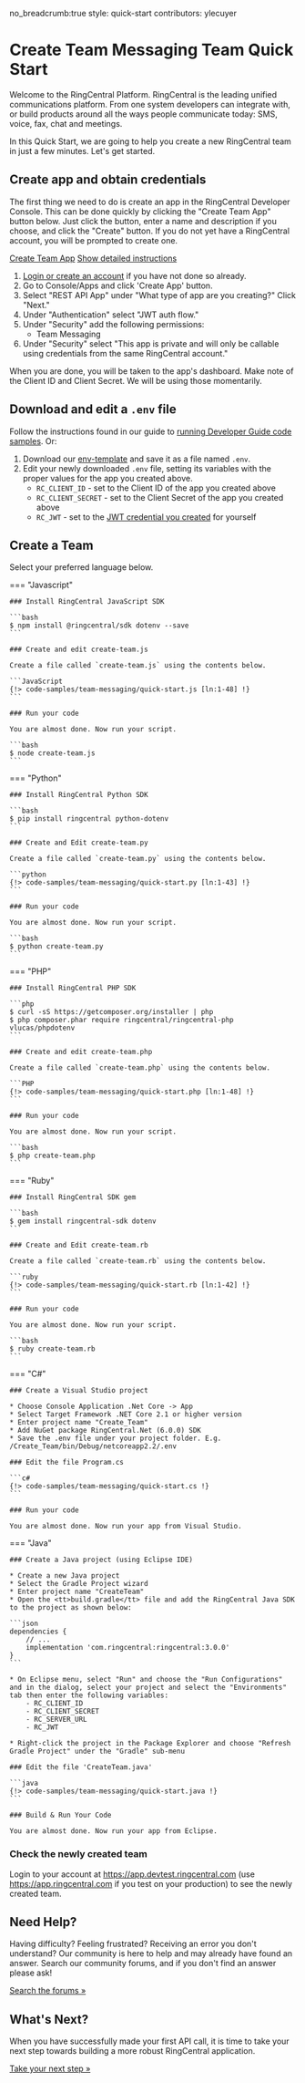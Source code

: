 no_breadcrumb:true
style: quick-start
contributors: ylecuyer

# Create Team Messaging Team Quick Start

Welcome to the RingCentral Platform. RingCentral is the leading unified communications platform. From one system developers can integrate with, or build products around all the ways people communicate today: SMS, voice, fax, chat and meetings.

In this Quick Start, we are going to help you create a new RingCentral team in just a few minutes. Let's get started.

## Create app and obtain credentials

The first thing we need to do is create an app in the RingCentral Developer Console. This can be done quickly by clicking the "Create Team App" button below. Just click the button, enter a name and description if you choose, and click the "Create" button. If you do not yet have a RingCentral account, you will be prompted to create one.

<a target="_new" href="https://developer.ringcentral.com/new-app?name=Team+Messaging+Quick+Start+App&desc=A+simple+app+to+demo+creating+a+Team+messaging+team&grantType=PersonalJWT&public=false&type=ServerOther&carriers=7710,7310,3420&permissions=Team+Messaging&redirectUri=&utm_source=devguide&utm_medium=button&utm_campaign=quickstart" class="btn btn-primary">Create Team App</a>
<a class="btn-link btn-collapse" data-bs-toggle="collapse" href="#create-app-instructions" role="button" aria-expanded="false" aria-controls="create-app-instructions">Show detailed instructions</a>

<div class="collapse" id="create-app-instructions">
<ol>
<li><a href="https://developer.ringcentral.com/login.html#/">Login or create an account</a> if you have not done so already.</li>
<li>Go to Console/Apps and click 'Create App' button.</li>
<li>Select "REST API App" under "What type of app are you creating?" Click "Next."</li>
<li>Under "Authentication" select "JWT auth flow."
<li>Under "Security" add the following permissions:
  <ul>
    <li>Team Messaging</li>
  </ul>
</li>
<li>Under "Security" select "This app is private and will only be callable using credentials from the same RingCentral account."</li>
</ol>
</div>

When you are done, you will be taken to the app's dashboard. Make note of the Client ID and Client Secret. We will be using those momentarily.

## Download and edit a `.env` file

Follow the instructions found in our guide to [running Developer Guide code samples](../basics/code-samples.md). Or:

1. Download our [env-template](https://raw.githubusercontent.com/ringcentral/ringcentral-api-docs/main/code-samples/env-template) and save it as a file named `.env`.
2. Edit your newly downloaded `.env` file, setting its variables with the proper values for the app you created above.
     * `RC_CLIENT_ID` - set to the Client ID of the app you created above
     * `RC_CLIENT_SECRET` - set to the Client Secret of the app you created above
     * `RC_JWT` - set to the [JWT credential you created](../getting-started/create-credential.md) for yourself

## Create a Team

Select your preferred language below.

=== "Javascript"

    ### Install RingCentral JavaScript SDK

    ```bash
    $ npm install @ringcentral/sdk dotenv --save
    ```

    ### Create and edit create-team.js

    Create a file called `create-team.js` using the contents below.

    ```JavaScript
    {!> code-samples/team-messaging/quick-start.js [ln:1-48] !}
    ```

    ### Run your code

    You are almost done. Now run your script.

    ```bash
    $ node create-team.js
    ```

=== "Python"

    ### Install RingCentral Python SDK

    ```bash
    $ pip install ringcentral python-dotenv
    ```

    ### Create and Edit create-team.py

    Create a file called `create-team.py` using the contents below.

    ```python
    {!> code-samples/team-messaging/quick-start.py [ln:1-43] !}
    ```

    ### Run your code

    You are almost done. Now run your script.

    ```bash
    $ python create-team.py
    ```

=== "PHP"

    ### Install RingCentral PHP SDK

    ```php
    $ curl -sS https://getcomposer.org/installer | php
    $ php composer.phar require ringcentral/ringcentral-php vlucas/phpdotenv
    ```

    ### Create and edit create-team.php

    Create a file called `create-team.php` using the contents below.

    ```PHP
    {!> code-samples/team-messaging/quick-start.php [ln:1-48] !}
    ```

    ### Run your code

    You are almost done. Now run your script.

    ```bash
    $ php create-team.php
    ```

=== "Ruby"

    ### Install RingCentral SDK gem

    ```bash
    $ gem install ringcentral-sdk dotenv
    ```

    ### Create and Edit create-team.rb

    Create a file called `create-team.rb` using the contents below.

    ```ruby
    {!> code-samples/team-messaging/quick-start.rb [ln:1-42] !}
    ```

    ### Run your code

    You are almost done. Now run your script.

    ```bash
    $ ruby create-team.rb
    ```

=== "C#"

    ### Create a Visual Studio project

    * Choose Console Application .Net Core -> App
    * Select Target Framework .NET Core 2.1 or higher version
    * Enter project name "Create_Team"
    * Add NuGet package RingCentral.Net (6.0.0) SDK
    * Save the .env file under your project folder. E.g. /Create_Team/bin/Debug/netcoreapp2.2/.env

    ### Edit the file Program.cs

    ```c#
    {!> code-samples/team-messaging/quick-start.cs !}
    ```

    ### Run your code

    You are almost done. Now run your app from Visual Studio.

=== "Java"

    ### Create a Java project (using Eclipse IDE)

    * Create a new Java project
    * Select the Gradle Project wizard
    * Enter project name "CreateTeam"
    * Open the <tt>build.gradle</tt> file and add the RingCentral Java SDK to the project as shown below:

    ```json
    dependencies {
        // ...
        implementation 'com.ringcentral:ringcentral:3.0.0'
    }
    ```

    * On Eclipse menu, select "Run" and choose the "Run Configurations" and in the dialog, select your project and select the "Environments" tab then enter the following variables:
        - RC_CLIENT_ID
        - RC_CLIENT_SECRET
        - RC_SERVER_URL
        - RC_JWT

    * Right-click the project in the Package Explorer and choose "Refresh Gradle Project" under the "Gradle" sub-menu

    ### Edit the file 'CreateTeam.java'

    ```java
    {!> code-samples/team-messaging/quick-start.java !}
    ```

    ### Build & Run Your Code

    You are almost done. Now run your app from Eclipse.


### Check the newly created team

Login to your account at https://app.devtest.ringcentral.com (use https://app.ringcentral.com if you test on your production) to see the newly created team.


## Need Help?

Having difficulty? Feeling frustrated? Receiving an error you don't understand? Our community is here to help and may already have found an answer. Search our community forums, and if you don't find an answer please ask!

<a target="_new" href="https://community.ringcentral.com/search.html?c=8&includeChildren=false&f=&type=question&redirect=search%2Fsearch&sort=relevance&q=posting+messages">Search the forums &raquo;</a>

## What's Next?

When you have successfully made your first API call, it is time to take your next step towards building a more robust RingCentral application.

<a class="btn btn-success btn-lg" href="../../basics/your-first-steps/">Take your next step &raquo;</a>
